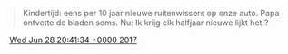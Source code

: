 > Kindertijd: eens per 10 jaar nieuwe ruitenwissers op onze auto\. Papa ontvette de bladen soms\. Nu: Ik krijg elk halfjaar nieuwe lijkt het\!?

<img src="../../media/tweet.ico" width="12" /> [Wed Jun 28 20:41:34 +0000 2017](https://twitter.com/DromerDenker/status/880164293869744128)